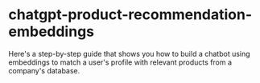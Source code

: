 # chatgpt-product-recommendation-embeddings
Here's a step-by-step guide that shows you how to build a chatbot using embeddings to match a user's profile with relevant products from a company's database.
